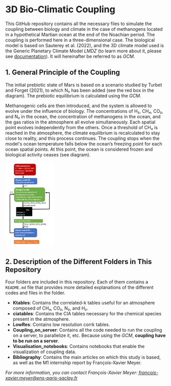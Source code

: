 # 3D Bio-Climatic Coupling

This GitHub repository contains all the necessary files to simulate the coupling between biology and climate in the case of methanogens located in a hypothetical Martian ocean at the end of the Noachian period. The coupling is performed here in a three-dimensional case. The biological model is based on Sauterey et al. (2022), and the 3D climate model used is the Generic Planetary Climate Model *LMDZ* (to learn more about it, please see [documentation](https://lmdz-forge.lmd.jussieu.fr/mediawiki/Planets/index.php/Main_Page)). It will hereinafter be referred to as *GCM*.

## 1. General Principle of the Coupling
The initial prebiotic state of Mars is based on a scenario studied by Turbet and Forget (2021), to which N₂ has been added (see the red box in the diagram). The prebiotic equilibrium is calculated using the *GCM*.

Methanogenic cells are then introduced, and the system is allowed to evolve under the influence of biology. The concentrations of H₂, CH₄, CO₂, and N₂ in the ocean, the concentration of methanogens in the ocean, and the gas ratios in the atmosphere all evolve simultaneously. Each spatial point evolves independently from the others. Once a threshold of CH₄ is reached in the atmosphere, the climate equilibrium is recalculated to stay close to reality, and this process continues. The coupling stops when the model's ocean temperature falls below the ocean’s freezing point for each ocean spatial points. At this point, the ocean is considered frozen and biological activity ceases (see diagram).

<img src="./3D_coupling_diagram.png" alt="Diagram representing 3D coupling" width="30%">

## 2. Description of the Different Folders in This Repository
Four folders are included in this repository. Each of them contains a `README.md` file that provides more detailed explanations of the different codes and files in the folder.

- **Ktables**: Contains the correlated-k tables useful for an atmosphere composed of CH₄, CO₂, N₂, and H₂.
- **ciatables**: Contains the CIA tables necessary for the chemical species present in the atmosphere.
- **LowRes**: Contains low resolution corrk tables. 
- **Coupling_on_server**: Contains all the code needed to run the coupling on a server, to parallelize it, etc. Because using the *GCM*, **coupling have to be run on a server**.
- **Visualisation_notebooks**: Contains notebooks that enable the visualization of coupling data.
- **Bibliography**: Contains the main articles on which this study is based, as well as the M1 internship report by François-Xavier Meyer.


*For more information, you can contact François-Xavier Meyer: [francois-xavier.meyer@ens-paris-saclay.fr](mailto:francois-xavier.meyer@ens-paris-saclay.fr)*
